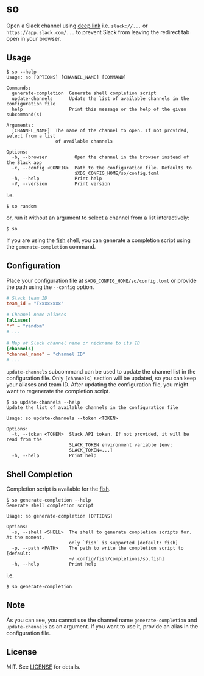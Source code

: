 # so

Open a Slack channel using [deep link](https://api.slack.com/reference/deep-linking#supported_URIs) i.e. `slack://...` or `https://app.slack.com/...` to prevent Slack from leaving the redirect tab open in your browser.

## Usage

```console
$ so --help
Usage: so [OPTIONS] [CHANNEL_NAME] [COMMAND]

Commands:
  generate-completion  Generate shell completion script
  update-channels      Update the list of available channels in the configuration file
  help                 Print this message or the help of the given subcommand(s)

Arguments:
  [CHANNEL_NAME]  The name of the channel to open. If not provided, select from a list
                  of available channels

Options:
  -b, --browser          Open the channel in the browser instead of the Slack app
  -c, --config <CONFIG>  Path to the configuration file. Defaults to
                         $XDG_CONFIG_HOME/so/config.toml
  -h, --help             Print help
  -V, --version          Print version
```

i.e.

```console
$ so random
```

or, run it without an argument to select a channel from a list interactively:

```console
$ so
```

If you are using the [fish](https://fishshell.com/) shell, you can generate a completion script using the `generate-completion` command.

## Configuration

Place your configuration file at `$XDG_CONFIG_HOME/so/config.toml` or provide the path using the `--config` option.

```toml
# Slack team ID
team_id = "Txxxxxxxx"

# Channel name aliases
[aliases]
"r" = "random"
# ...
 
# Map of Slack channel name or nickname to its ID
[channels]
"channel_name" = "channel ID"
# ...
```

`update-channels` subcommand can be used to update the channel list in the configuration file. Only `[channels]` section will be updated, so you can keep your aliases and team ID. After updating the configuration file, you might want to regenerate the completion script.

```console
$ so update-channels --help
Update the list of available channels in the configuration file

Usage: so update-channels --token <TOKEN>

Options:
  -t, --token <TOKEN>  Slack API token. If not provided, it will be read from the
                       SLACK_TOKEN environment variable [env:
                       SLACK_TOKEN=...]
  -h, --help           Print help
```

## Shell Completion

Completion script is available for the [fish](https://fishshell.com/).

```console
$ so generate-completion --help
Generate shell completion script

Usage: so generate-completion [OPTIONS]

Options:
  -s, --shell <SHELL>  The shell to generate completion scripts for. At the moment,
                       only `fish` is supported [default: fish]
  -p, --path <PATH>    The path to write the completion script to [default:
                       ~/.config/fish/completions/so.fish]
  -h, --help           Print help
```

i.e.

```console
$ so generate-completion
```

## Note

As you can see, you cannot use the channel name `generate-completion` and `update-channels` as an argument. If you want to use it, provide an alias in the configuration file.

## License

MIT. See [LICENSE](LICENSE) for details.

